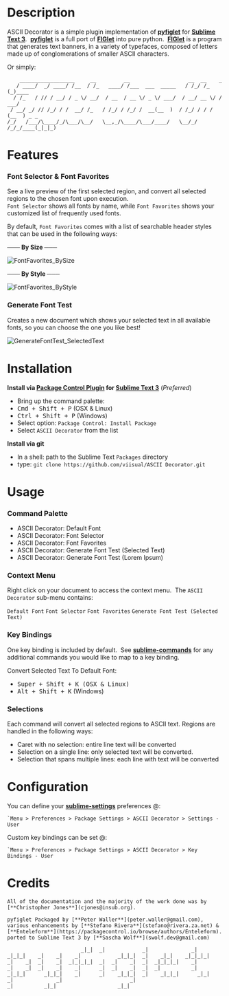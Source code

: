 # Description

ASCII Decorator is a simple plugin implementation of [**pyfiglet**](https://github.com/pwaller/pyfiglet) for [**Sublime Text 3**](www.sublimetext.com/3).&nbsp; [**pyfiglet**](https://github.com/pwaller/pyfiglet) is a full port of [**FIGlet**](http://www.figlet.org/) into pure python.&nbsp; [**FIGlet**](http://www.figlet.org/) is a program that generates text banners, in a variety of typefaces, composed of letters made up of conglomerations of smaller ASCII characters.

Or simply:
```
    __________________     __         __                   __  __    _
   / ____/  _/ ____/ /__  / /_   ____/ /___  ___  _____   / /_/ /_  (_)____
  / /_   / // / __/ / _ \/ __/  / __  / __ \/ _ \/ ___/  / __/ __ \/ / ___/
 / __/ _/ // /_/ / /  __/ /_   / /_/ / /_/ /  __(__  )  / /_/ / / / (__  ) _ _
/_/   /___/\____/_/\___/\__/   \__,_/\____/\___/____/   \__/_/ /_/_/____(_|_|_)
```

# Features

### Font Selector & Font Favorites

See a live preview of the first selected region, and convert all selected regions to the chosen font upon execution.  
`Font Selector` shows all fonts by name, while `Font Favorites` shows your customized list of frequently used fonts.

By default, `Font Favorites` comes with a list of searchable header styles that can be used in the following ways:

**─── By Size ───**

![FontFavorites_BySize](https://raw.githubusercontent.com/Enteleform/ASCII-Decorator/master/GIFs/FontFavorites_BySize.gif)

**─── By Style ───**

![FontFavorites_ByStyle](https://raw.githubusercontent.com/Enteleform/ASCII-Decorator/master/GIFs/FontFavorites_ByStyle.gif)

### Generate Font Test

Creates a new document which shows your selected text in all available fonts, so you can choose the one you like best!

![GenerateFontTest_SelectedText](https://raw.githubusercontent.com/Enteleform/ASCII-Decorator/master/GIFs/GenerateFontTest_SelectedText.gif)

# Installation

**Install via [**Package Control Plugin**](http://wbond.net/sublime_packages/package_control) for [**Sublime Text 3**](www.sublimetext.com/3)** (*Preferred*)

* Bring up the command palette:
 * <kbd>Cmd + Shift + P</kbd> (OSX & Linux)
 * <kbd>Ctrl + Shift + P</kbd> (Windows)
* Select option: `Package Control: Install Package`
* Select `ASCII Decorator` from the list

**Install via git**

* In a shell: path to the Sublime Text `Packages` directory
* type: `git clone https://github.com/viisual/ASCII Decorator.git`

# Usage

### Command Palette

* ASCII Decorator: Default Font
* ASCII Decorator: Font Selector
* ASCII Decorator: Font Favorites
* ASCII Decorator: Generate Font Test (Selected Text)
* ASCII Decorator: Generate Font Test (Lorem Ipsum)

### Context Menu

Right click on your document to access the context menu.&nbsp; The `ASCII Decorator` sub-menu contains:

`Default Font`
`Font Selector`
`Font Favorites`
`Generate Font Test (Selected Text)`

### Key Bindings

One key binding is included by default.&nbsp; See [**sublime-commands**](https://github.com/viisual/ASCII-Decorator/blob/master/Default.sublime-commands) for any additional commands you would like to map to a key binding. 

Convert Selected Text To Default Font:

 * <kbd>Super + Shift + K<kbd> (OSX & Linux)
 * <kbd>Alt + Shift + K</kbd> (Windows)

### Selections

Each command will convert all selected regions to ASCII text. Regions are handled in the following ways:

* Caret with no selection: entire line text will be converted
* Selection on a single line: only selected text will be converted.
* Selection that spans multiple lines: each line with text will be converted

# Configuration

You can define your [**sublime-settings**](https://github.com/viisual/ASCII-Decorator/blob/master/ASCII%20Decorator.sublime-settings) preferences @:
```
`Menu > Preferences > Package Settings > ASCII Decorator > Settings - User
```

Custom key bindings can be set @:
```
`Menu > Preferences > Package Settings > ASCII Decorator > Key Bindings - User

```

# Credits

```
All of the documentation and the majority of the work done was by [**Christopher Jones**](cjones@insub.org).

pyfiglet Packaged by [**Peter Waller**](peter.waller@gmail.com),
various enhancements by [**Stefano Rivera**](stefano@rivera.za.net) & [**Enteleform**](https://packagecontrol.io/browse/authors/Enteleform).
ported to Sublime Text 3 by [**Sascha Wolf**](swolf.dev@gmail.com)

                        _|_|  _|            _|              _|
_|_|_|    _|    _|    _|            _|_|_|  _|    _|_|    _|_|_|_|
_|    _|  _|    _|  _|_|_|_|  _|  _|    _|  _|  _|_|_|_|    _|
_|    _|  _|    _|    _|      _|  _|    _|  _|  _|          _|
_|_|_|      _|_|_|    _|      _|    _|_|_|  _|    _|_|_|      _|_|
_|              _|                      _|
_|          _|_|                    _|_|
```

